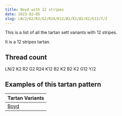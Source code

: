 ```yaml
---
title: Boyd with 12 stripes
date: 2023-02-05
slug: LN/2/K2/R2/G2/R24/K12/B2/K2/B2/K2/G12/Y/2
---
```

This is a list of all the tartan sett variants with 12 stripes.

It is a 12 stripes tartan.


## Thread count
LN/2 K2 R2 G2 R24 K12 B2 K2 B2 K2 G12 Y/2

## Examples of this tartan pattern

| Tartan Variants |
|---------------|
| [Boyd](/variants/ln/2/k2/r2/g2/r24/k12/b2/k2/b2/k2/g12/y/2-b304080-g008000-k000000-lne0e0e0-rc00000-yf0c000)||
